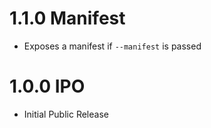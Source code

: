 # 1.1.0 Manifest

- Exposes a manifest if `--manifest` is passed

# 1.0.0 IPO

- Initial Public Release
